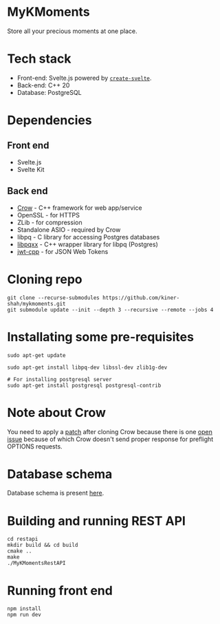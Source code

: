 # MyKMoments
Store all your precious moments at one place.

# Tech stack
* Front-end: Svelte.js powered by [`create-svelte`](https://github.com/sveltejs/kit/tree/master/packages/create-svelte).
* Back-end: C++ 20
* Database: PostgreSQL

# Dependencies
## Front end
* Svelte.js
* Svelte Kit
## Back end
* [Crow](https://github.com/CrowCpp/Crow/) - C++ framework for web app/service
* OpenSSL - for HTTPS
* ZLib - for compression
* Standalone ASIO - required by Crow
* libpq - C library for accessing Postgres databases
* [libpqxx](https://github.com/jtv/libpqxx) - C++ wrapper library for libpq (Postgres)
* [jwt-cpp](https://github.com/Thalhammer/jwt-cpp) - for JSON Web Tokens

# Cloning repo
```
git clone --recurse-submodules https://github.com/kiner-shah/mykmoments.git
git submodule update --init --depth 3 --recursive --remote --jobs 4
```

# Installating some pre-requisites
```
sudo apt-get update

sudo apt-get install libpq-dev libssl-dev zlib1g-dev

# For installing postgresql server
sudo apt-get install postgresql postgresql-contrib
```

# Note about Crow
You need to apply a [patch](crow_hack.patch) after cloning Crow because there is one [open issue](https://github.com/CrowCpp/Crow/issues/538) because of which Crow doesn't send proper response for preflight OPTIONS requests.

# Database schema
Database schema is present [here](restapi/mkm_db.sql).

# Building and running REST API
```
cd restapi
mkdir build && cd build
cmake ..
make
./MyKMomentsRestAPI
```

# Running front end
```
npm install
npm run dev
```
